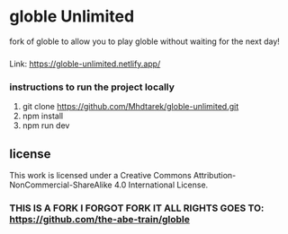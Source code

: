 # globle Unlimited
fork of globle to allow you to play globle without waiting for the next day!
###
Link: https://globle-unlimited.netlify.app/


### instructions to run the project locally
1. git clone https://github.com/Mhdtarek/globle-unlimited.git
2. npm install
3. npm run dev


## license
This work is licensed under a Creative Commons Attribution-NonCommercial-ShareAlike 4.0 International License.


### THIS IS A FORK I FORGOT FORK IT ALL RIGHTS GOES TO: https://github.com/the-abe-train/globle
